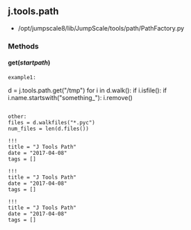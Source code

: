 <!-- toc -->
## j.tools.path

- /opt/jumpscale8/lib/JumpScale/tools/path/PathFactory.py

### Methods

#### get(*startpath*) 

```
example1:
```
d = j.tools.path.get("/tmp")
for i in d.walk():
    if i.isfile():
        if i.name.startswith("something_"):
            i.remove()
```

other:
files = d.walkfiles("*.pyc")
num_files = len(d.files())

```


```
!!!
title = "J Tools Path"
date = "2017-04-08"
tags = []
```

```
!!!
title = "J Tools Path"
date = "2017-04-08"
tags = []
```

```
!!!
title = "J Tools Path"
date = "2017-04-08"
tags = []
```
